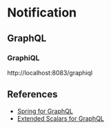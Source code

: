 # Notification

## GraphQL

### GraphiQL

http://localhost:8083/graphiql

## References

- [Spring for GraphQL](https://spring.io/projects/spring-graphql)
- [Extended Scalars for GraphQL](https://github.com/graphql-java/graphql-java-extended-scalars)